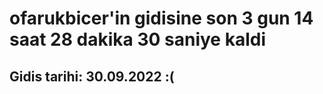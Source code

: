 # ofarukbicer'in gidisine son 3 gun 14 saat 28 dakika 30 saniye kaldi

## Gidis tarihi: 30.09.2022 :(